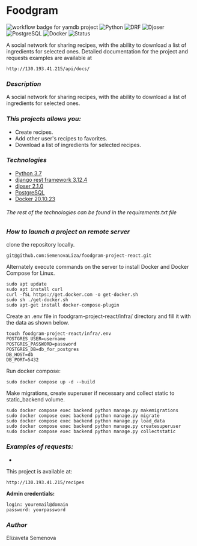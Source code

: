 # Foodgram 

![workflow badge for yamdb project](https://github.com/SemenovaLiza/foodgram-project-react/actions/workflows/main.yml/badge.svg)
![Python](https://img.shields.io/badge/Python-3.7-blue)
![DRF](https://img.shields.io/badge/DRF-3.12.4-orange)
![Djoser](https://img.shields.io/badge/Djoser-2.1.0-green)
![PostgreSQL](https://img.shields.io/badge/PostgreSQL-Database-blue)
![Docker](https://img.shields.io/badge/Docker-20.10.23-blue)
![Status](https://img.shields.io/badge/status-finished-green?style=flat-square)


A social network for sharing recipes, with the ability to download a list of ingredients for selected ones. Detailed documentation for the project and requests examples are available at
```
http://130.193.41.215/api/docs/
```
### *Description*
A social network for sharing recipes, with the ability to download a list of ingredients for selected ones.
### *This projects allows you:*
- Create recipes.
- Add other user's recipes to favorites.
- Download a list of ingredients for selected recipes.
### *Technologies*
- [Python 3.7](https://www.python.org/downloads/release/python-370/)
- [django rest framework 3.12.4](https://www.django-rest-framework.org)
- [djoser 2.1.0](https://djoser.readthedocs.io/en/latest/getting_started.html)
- [PostgreSQL](https://www.postgresql.org)
- [Docker 20.10.23](https://www.docker.com)
  
###### *The rest of the technologies can be found in the requirements.txt file*

### *How to launch a project on remote server*
clone the repository locally.
```
git@github.com:SemenovaLiza/foodgram-project-react.git
```
Alternately execute commands on the server to install Docker and Docker Compose for Linux.
```
sudo apt update
sudo apt install curl
curl -fSL https://get.docker.com -o get-docker.sh
sudo sh ./get-docker.sh
sudo apt-get install docker-compose-plugin
```
Create an .env file in foodgram-project-react/infra/ directory and fill it with the data as shown below.
```
touch foodgram-project-react/infra/.env
POSTGRES_USER=username
POSTGRES_PASSWORD=password
POSTGRES_DB=db_for_postgres
DB_HOST=db
DB_PORT=5432
```
Run docker compose:
```
sudo docker compose up -d --build
```
Make migrations, create superuser if necessary and collect static to static_backend volume.
```
sudo docker compose exec backend python manage.py makemigrations
sudo docker compose exec backend python manage.py migrate
sudo docker compose exec backend python manage.py load_data
sudo docker compose exec backend python manage.py createsuperuser
sudo docker compose exec backend python manage.py collectstatic
```
### *Examples of requests:*
- 
This project is available at:
```
http://130.193.41.215/recipes
```

**Admin credentials:**
```
login: youremail@domain
password: yourpassword
```

### *Author*
Elizaveta Semenova
